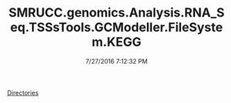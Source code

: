 ﻿---
title: SMRUCC.genomics.Analysis.RNA_Seq.TSSsTools.GCModeller.FileSystem.KEGG
date: 7/27/2016 7:12:32 PM
---

[Directories](T-SMRUCC.genomics.Analysis.RNA_Seq.TSSsTools.GCModeller.FileSystem.KEGG.Directories.html)

